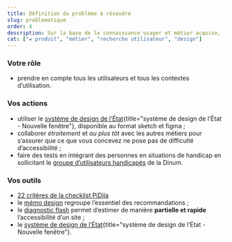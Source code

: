 ```yaml
---
title: Définition du problème à résoudre
slug: problematique
order: 4
description: Sur la base de la connaissance usager et métier acquise, formuler le ou les problèmes à résoudre et fixer les objectifs et indicateurs de succès pour le service numérique.
cat: ["★ produit", "métier", "recherche utilisateur", "design"]
---
```


### Votre rôle

- prendre en compte tous les utilisateurs et tous les contextes d’utilisation.

### Vos actions

- utiliser le [système de design de l’État](https://www.systeme-de-design.gouv.fr/){title="système de design de l’État - Nouvelle fenêtre"}, disponible au format sketch et figma ;
- collaborer _étroitement_ et _au plus tôt_ avec les autres métiers pour s’assurer que ce que vous concevez ne pose pas de difficulté d’accessibilité ;
- faire des tests en intégrant des personnes en situations de handicap en sollicitant le [groupe d’utilisateurs handicapés](/outils/#tests) de la Dinum.

### Vos outils

- [22 critères de la checklist PiDila](/outils/checklist-pidila/?reference=%5B%22RGAA%22%5D&profil=%5B%22Conception%22,%22Graphisme%22%5D)
- le [mémo design](/outils/memo-design) regroupe l’essentiel des recommandations ;
- le [diagnostic flash](/outils/diagnostic-flash) permet d’estimer de manière **partielle et rapide** l’accessibilité d’un site ;
- le [système de design de l’État](https://www.systeme-de-design.gouv.fr/){title="système de design de l’État - Nouvelle fenêtre"}.
